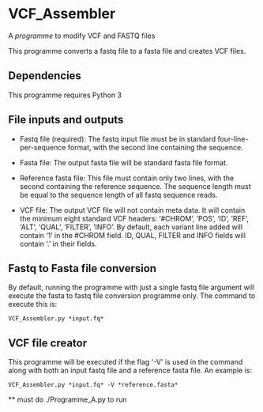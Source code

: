 # VCF_Assembler
A *programme* to modify VCF and FASTQ files

This programme converts a fastq file to a fasta file and creates VCF files.


## Dependencies
This programme requires Python 3


## File inputs and outputs

* Fastq file (required): The fastq input file must be in standard four-line-per-sequence format, with the second line containing the sequence.


* Fasta file: The output fasta file will be standard fasta file format.


* Reference fasta file:
This file must contain only two lines, with the second containing the reference sequence. The sequence length must be equal to the sequence length of all fastq sequence reads.


* VCF file: The output VCF file will not contain meta data. It will contain the minimum eight standard VCF headers: ‘#CHROM’, ‘POS’, ‘ID’, ‘REF’, ‘ALT’, ‘QUAL’, ‘FILTER’, ‘INFO’. By default, each variant line added will contain ‘1’ in the #CHROM field. ID, QUAL, FILTER and INFO fields will contain ‘.’ in their fields.


## Fastq to Fasta file conversion
By default, running the programme with just a single fastq file argument will execute the fasta to fastq file conversion programme only. The command to execute this is:

	VCF_Assembler.py *input.fq*

## VCF file creator
This programme will  be executed if the flag '-V' is used in the command along with both an input fastq file and a reference fasta file. An example is:
	
	VCF_Assembler.py *input.fq* -V *reference.fasta*


** must do ./Programme_A.py   to run 
